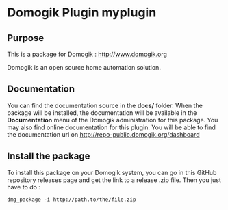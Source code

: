 # Domogik Plugin myplugin

## Purpose

This is a package for Domogik : http://www.domogik.org

Domogik is an open source home automation solution.

## Documentation 

You can find the documentation source in the **docs/** folder. When the package will be installed, the documentation will be available in the **Documentation** menu of the Domogik administration for this package.
You may also find online documentation for this plugin. You will be able to find the documentation url on http://repo-public.domogik.org/dashboard

## Install the package

To install this package on your Domogik system, you can go in this GitHub repository releases page and get the link to a release .zip file. Then you just have to do :

    dmg_package -i http://path.to/the/file.zip
